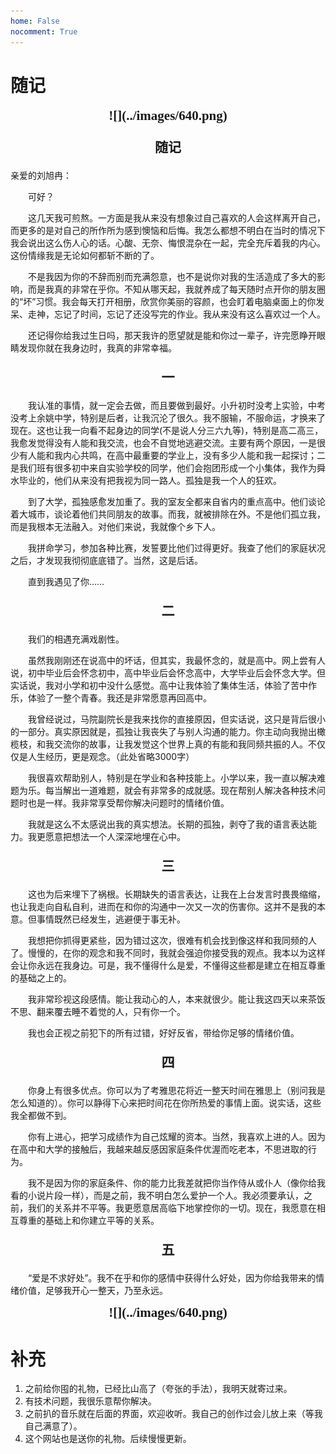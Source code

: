 ```yaml
---
home: False
nocomment: True
---
```


# 随记

<div style="text-align: center; font-family: 'Noto Serif SC'; font-size: 1.5em; font-weight: 600;" markdown="1">
![](../images/640.png)
</div>

<div style="text-align: center; font-family: 'Noto Serif SC'; font-size: 1.5em; font-weight: 600;" markdown="1">

随记

</div>

亲爱的刘旭冉：

&emsp;&emsp;可好？

&emsp;&emsp;这几天我可煎熬。一方面是我从来没有想象过自己喜欢的人会这样离开自己，而更多的是对自己的所作所为感到懊恼和后悔。我怎么都想不明白在当时的情况下我会说出这么伤人心的话。心酸、无奈、悔恨混杂在一起，完全充斥着我的内心。这份情缘我是无论如何都斩不断的了。

&emsp;&emsp;不是我因为你的不辞而别而充满怨意，也不是说你对我的生活造成了多大的影响，而是我真的非常在乎你。不知从哪天起，我就养成了每天随时点开你的朋友圈的“坏”习惯。我会每天打开相册，欣赏你美丽的容颜，也会盯着电脑桌面上的你发呆、走神，忘记了时间，忘记了还没写完的作业。我从来没有这么喜欢过一个人。

&emsp;&emsp;还记得你给我过生日吗，那天我许的愿望就是能和你过一辈子，许完愿睁开眼睛发现你就在我身边时，我真的非常幸福。

<div style="text-align: center; font-family: 'Noto Serif SC'; font-size: 1.5em; font-weight: 600;" markdown="1">

一

</div>

&emsp;&emsp;我认准的事情，就一定会去做，而且要做到最好。小升初时没考上实验，中考没考上余姚中学，特别是后者，让我沉沦了很久。我不服输，不服命运，才换来了现在。这也让我一向看不起身边的同学(不是说人分三六九等)，特别是高二高三，我愈发觉得没有人能和我交流，也会不自觉地逃避交流。主要有两个原因，一是很少有人能和我内心共鸣，在高中最重要的学业上，没有多少人能和我一起探讨；二是我们班有很多初中来自实验学校的同学，他们会抱团形成一个小集体，我作为舜水毕业的，他们从来没有把我视为同一路人。孤独是我一个人的狂欢。

&emsp;&emsp;到了大学，孤独感愈发加重了。我的室友全都来自省内的重点高中。他们谈论着大城市，谈论着他们共同朋友的故事。而我，就被排除在外。不是他们孤立我，而是我根本无法融入。对他们来说，我就像个乡下人。

&emsp;&emsp;我拼命学习，参加各种比赛，发誓要比他们过得更好。我查了他们的家庭状况之后，才发现我彻彻底底错了。当然，这是后话。

&emsp;&emsp;直到我遇见了你……

<div style="text-align: center; font-family: 'Noto Serif SC'; font-size: 1.5em; font-weight: 600;" markdown="1">

二

</div>

&emsp;&emsp;我们的相遇充满戏剧性。

&emsp;&emsp;虽然我刚刚还在说高中的坏话，但其实，我最怀念的，就是高中。网上尝有人说，初中毕业后会怀念初中，高中毕业后会怀念高中，大学毕业后会怀念大学。但实话说，我对小学和初中没什么感觉。高中让我体验了集体生活，体验了苦中作乐，体验了一整个青春。我还是非常愿意再回高中。

&emsp;&emsp;我曾经说过，马院副院长是我来找你的直接原因，但实话说，这只是背后很小的一部分。真实原因就是，孤独让我丧失了与别人沟通的能力。你主动向我抛出橄榄枝，和我交流你的故事，让我发觉这个世界上真的有能和我同频共振的人。不仅仅是人生经历，更是观念。（此处省略3000字）

&emsp;&emsp;我很喜欢帮助别人，特别是在学业和各种技能上。小学以来，我一直以解决难题为乐。每当解出一道难题，就会有非常多的成就感。现在帮别人解决各种技术问题时也是一样。我非常享受帮你解决问题时的情绪价值。

&emsp;&emsp;我就是这么不太感说出我的真实想法。长期的孤独，剥夺了我的语言表达能力。我更愿意把想法一个人深深地埋在心中。

<div style="text-align: center; font-family: 'Noto Serif SC'; font-size: 1.5em; font-weight: 600;" markdown="1">

三

</div>

&emsp;&emsp;这也为后来埋下了祸根。长期缺失的语言表达，让我在上台发言时畏畏缩缩，也让我走向自私自利，进而在和你的沟通中一次又一次的伤害你。这并不是我的本意。但事情既然已经发生，逃避便于事无补。

&emsp;&emsp;我想把你抓得更紧些，因为错过这次，很难有机会找到像这样和我同频的人了。慢慢的，在你的观念和我不同时，我就会强迫你接受我的观点。我本以为这样会让你永远在我身边。可是，我不懂得什么是爱，不懂得这些都是建立在相互尊重的基础之上的。

&emsp;&emsp;我非常珍视这段感情。能让我动心的人，本来就很少。能让我这四天以来茶饭不思、翻来覆去睡不着觉的人，只有你一个。

&emsp;&emsp;我也会正视之前犯下的所有过错，好好反省，带给你足够的情绪价值。

<div style="text-align: center; font-family: 'Noto Serif SC'; font-size: 1.5em; font-weight: 600;" markdown="1">

四

</div>

&emsp;&emsp;你身上有很多优点。你可以为了考雅思花将近一整天时间在雅思上（别问我是怎么知道的）。你可以静得下心来把时间花在你所热爱的事情上面。说实话，这些我全都做不到。

&emsp;&emsp;你有上进心，把学习成绩作为自己炫耀的资本。当然，我喜欢上进的人。因为在高中和大学的接触后，我越来越反感因家庭条件优渥而吃老本，不思进取的行为。

&emsp;&emsp;我不是因为你的家庭条件、你的能力比我差就把你当作侍从或仆人（像你给我看的小说片段一样），而是之前，我不明白怎么爱护一个人。我必须要承认，之前，我们的关系并不平等。我更愿意居高临下地掌控你的一切。现在，我愿意在相互尊重的基础上和你建立平等的关系。

<div style="text-align: center; font-family: 'Noto Serif SC'; font-size: 1.5em; font-weight: 600;" markdown="1">

五

</div>

&emsp;&emsp;“爱是不求好处”。我不在乎和你的感情中获得什么好处，因为你给我带来的情绪价值，足够我开心一整天，乃至永远。

<div style="text-align: center; font-family: 'Noto Serif SC'; font-size: 1.5em; font-weight: 600;" markdown="1">
![](../images/640.png)
</div>

# 补充
1.	之前给你囤的礼物，已经比山高了（夸张的手法），我明天就寄过来。
2.	有技术问题，我很乐意帮你解决。
3.	之前扒的音乐就在后面的界面，欢迎收听。我自己的创作过会儿放上来（等我自己满意了）。
4.	这个网站也是送你的礼物。后续慢慢更新。
